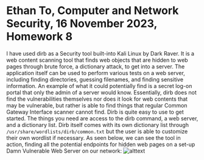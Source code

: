 # Ethan To, Computer and Network Security, 16 November 2023, Homework 8
I have used dirb as a Security tool built-into Kali Linux by Dark Raver. It is a web content scanning tool that finds web objects that are hidden to web pages through brute force, a dictionary attack, to get into a server. The application itself can be used to perform various tests on a web server, including finding directories, guessing filenames, and finding sensitive information. An example of what it could potentially find is a secret log-on portal that only the admin of a server would know. Essentially, dirb does not find the vulnerabilities themselves nor does it look for web contents that may be vulnerable, but rather is able to find things that regular Common Gateway Interface scanner cannot find. 
Dirb is quite easy to use to get started. The things you need are access to the dirb command, a web server, and a dictionary list. Dirb itself comes with its own dictionary list through `/usr/share/wordlists/dirb/common.txt` but the user is able to customize their own wordlist if necessary. As seen below, we can see the tool in action, finding all the potential endpoints for hidden web pages on a set-up Damn Vulnerable Web Server on our network:
![alttext](dwva.png)
